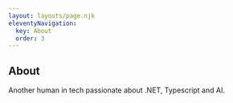 ```yaml
---
layout: layouts/page.njk
eleventyNavigation:
  key: About
  order: 3
---
```


## About

Another human in tech passionate about .NET, Typescript and AI.

